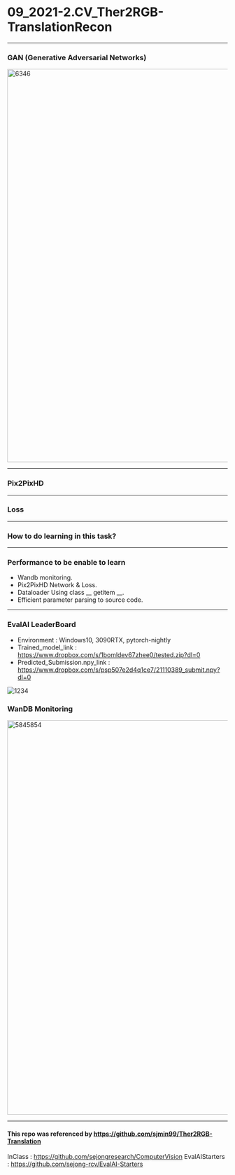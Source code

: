 # 09_2021-2.CV_Ther2RGB-TranslationRecon

---

### GAN (Generative Adversarial Networks)
<img width="899" alt="6346" src="https://user-images.githubusercontent.com/11037567/143824328-a1f1f808-d869-4dba-8f2e-13c42d6e0e69.PNG">

---

### Pix2PixHD

---

### Loss

---

### How to do learning in this task?

---

### Performance to be enable to learn  

- Wandb monitoring.
- Pix2PixHD Network & Loss.
- Dataloader Using class __ getitem __.
- Efficient parameter parsing to source code.

--- 

### EvalAI LeaderBoard
- Environment : Windows10, 3090RTX, pytorch-nightly
- Trained_model_link : https://www.dropbox.com/s/1bomldev67zhee0/tested.zip?dl=0
- Predicted_Submission.npy_link : https://www.dropbox.com/s/psp507e2d4q1ce7/21110389_submit.npy?dl=0

![1234](https://user-images.githubusercontent.com/11037567/144221219-5ae54d8e-f7c3-4905-b7c7-08ede4bf22bb.PNG)

### WanDB Monitoring

<img width="902" alt="5845854" src="https://user-images.githubusercontent.com/11037567/144223376-fc59014f-1d3d-4769-ba92-4f0efbb92e85.PNG">

--- 

#### This repo was referenced by https://github.com/sjmin99/Ther2RGB-Translation
InClass : https://github.com/sejongresearch/ComputerVision
EvalAIStarters : https://github.com/sejong-rcv/EvalAI-Starters
